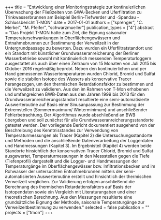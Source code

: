 +++
title = "Entwicklung einer Monitoringstrategie zur kontinuierlichen Überwachung der Fließzeiten von GWA-Becken und Uferfiltration zu Trinkwasserbrunnen am Beispiel Berlin-Tiefwerder und -Spandau - Schlussbericht T-MON"
date = 2017-01-01
authors = ["sprenger", "C. Merkel", "M. Pfeifer", "schwarzmueller"]
publication_types = ["4"]
abstract = "Das Projekt T-MON hatte zum Ziel, die Eignung saisonaler Temperaturschwankungen in Oberflächengewässern und Entnahmebrunnen zur Bestimmung der Verweilzeit in der Untergrundpassage zu bewerten. Dazu wurden ein Uferfiltratstandort und ein Standort mit künstlicher Grundwasseranreicherung der Berliner Wasserbetriebe sowohl mit kontinuierlich messenden Temperaturloggern ausgestattet als auch über einen Zeitraum von 15 Monaten von Juli 2015 bis Oktober 2016 regelmäßig beprobt. Neben den kontinuierlichen und per Hand gemessenen Wassertemperaturen wurden Chlorid, Bromid und Sulfat sowie die stabilen Isotope des Wassers als konservative Tracer herangezogen, um den thermischen Retardationsfaktor zu bestimmen und die Verweilzeit zu validieren. Aus den im Rahmen von T-Mon erhobenen und umfangreichen BWB-Daten aus den Jahren 1999 bis 2013 für den Grundwasseranreicherungsstandort resultierte eine semi-automatisierte Auswerteroutine auf Basis einer Sinusanpassung zur Bestimmung der Extremstellen (Sommermaximum/ Winterminimum) und anschließender Fehlerbetrachtung. Der Algorithmus wurde abschließend an BWB übergeben und soll zunächst für alle Grundwasseranreicherungsstandorte getestet werden. Der vorliegende Bericht dokumentiert ausgehend von der Beschreibung des Kenntnisstandes zur Verwendung von Temperaturmessungen als Tracer (Kapitel 2) die Untersuchungsstandorte und Methoden und die anschließende Datenverarbeitung der Loggerdaten und Handmessungen (Kapitel 3). Im Ergebnisteil (Kapitel 4) werden beide Standorte hinsichtlich der konservativen Tracer Chlorid, Bromid und Sulfat ausgewertet, Temperaturmessungen in den Messstellen gegen die Tiefe (Tiefenprofil) dargestellt und die Logger- und Handmessungen der Temperaturgänge im Oberflächengewässer bzw. Infiltrationsbecken und im Rohwasser der untersuchten Entnahmebrunnen mittels der semi-automatisierten Auswerteroutine erstellt und hinsichtlich der thermischen Verweilzeit verglichen. Zur Validierung erfolgen anschließend die Berechnung des thermischen Retardationsfaktors auf Basis der Isotopendaten sowie ein Vergleich mit Literaturangaben und einer theoretischen Berechnung. Aus den Messungen resultierte eine grundsätzliche Eignung der Methode, saisonale Temperaturgänge zur Verweilzeitbestimmung zu verwenden."
selected = false
publication = ""
projects = ["tmon"]
+++

